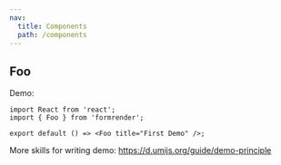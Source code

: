 ```yaml
---
nav:
  title: Components
  path: /components
---
```


## Foo

Demo:

```tsx
import React from 'react';
import { Foo } from 'formrender';

export default () => <Foo title="First Demo" />;
```

More skills for writing demo: https://d.umijs.org/guide/demo-principle
